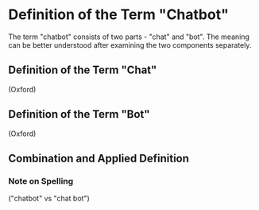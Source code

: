 Definition of the Term "Chatbot"
================================

The term "chatbot" consists of two parts - "chat" and "bot". The meaning can be better understood after examining the two components separately.

Definition of the Term "Chat"
-----------------------------

(Oxford)

Definition of the Term "Bot"
----------------------------

(Oxford)

Combination and Applied Definition
----------------------------------

### Note on Spelling

("chatbot" vs "chat bot")
